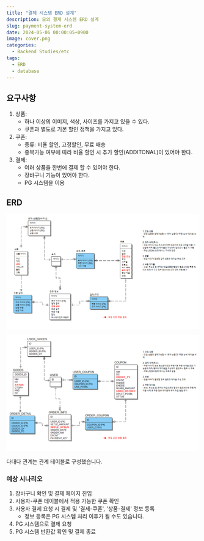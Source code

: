 ```yaml
---
title: "결제 시스템 ERD 설계"
description: 모의 결제 시스템 ERD 설계
slug: payment-system-erd
date: 2024-05-06 00:00:05+0900
image: cover.png
categories:
  - Backend Studies/etc
tags:
  - ERD
  - database
---
```


## 요구사항

1. 상품:
   - 하나 이상의 이미지, 색상, 사이즈를 가지고 있을 수 있다.
   - 쿠폰과 별도로 기본 할인 정책을 가지고 있다.
2. 쿠폰:
   - 종류: 비율 할인, 고정할인, 무료 배송
   - 중복가능 여부에 따라 비율 할인 시 추가 할인(ADDITONAL)이 있어야 한다.
3. 결제:
   - 여러 상품을 한번에 결제 할 수 있어야 한다.
   - 장바구니 기능이 있어야 한다.
   - PG 시스템을 이용

## ERD

![결제 시스템(논리)](payment_system_v2.png)

![결제 시스템(물리)](<payment_system_v2(physical).png>)

다대다 관계는 관계 테이블로 구성했습니다.

### 예상 시나리오

1. 장바구니 확인 및 결제 페이지 진입
2. 사용자-쿠폰 테이블에서 적용 가능한 쿠폰 확인
3. 사용자 결제 요청 시 결제 및 '결제-쿠폰', '상품-결제' 정보 등록
   - 정보 등록은 PG 시스템 처리 이후가 될 수도 있습니다.
4. PG 시스템으로 결제 요청
5. PG 시스템 반환값 확인 및 결제 종료
